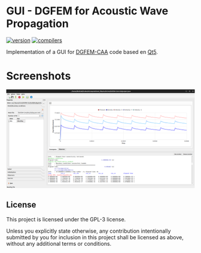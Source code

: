 # GUI - DGFEM for Acoustic Wave Propagation

[![version](https://img.shields.io/badge/version-1.0.0-red)](https://github.com/skhelladi/DGFEM-CAA/releases/tag/v1.0.0) 
[![compilers](https://img.shields.io/badge/c++-17%20|%2020-27ae60.svg)](https://github.com/skhelladi/DGFEM-CAA/releases/tag/v1.3.5) 

Implementation of a GUI for [DGFEM-CAA](https://github.com/skhelladi/DGFEM-CAA) code based en [Qt5](https://www.qt.io).

# Screenshots

![Screenshot](images/screenshot1.png)


## License

This project is licensed under the GPL-3 license.

Unless you explicitly state otherwise, any contribution intentionally submitted by you for inclusion in this project shall be licensed as above, without any additional terms or conditions.
